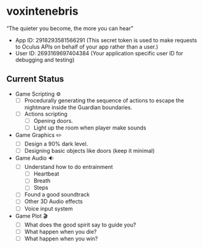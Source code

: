 # voxintenebris
“The quieter you become, the more you can hear”

- App ID: 2918293581566291 (This secret token is used to make requests to Oculus APIs on behalf of your app rather than a user.)
- User ID: 2693169697404384 (Your application specific user ID for debugging and testing)



## Current Status
- Game Scripting :gear:
     - [ ] Procedurally generating the sequence of actions to escape the nightmare inside the Guardian boundaries.
     - [ ] Actions scripting
          - [ ] Opening doors. 
          - [ ] Light up the room when player make sounds 

- Game Graphics :pencil2:
     - [ ] Design a 90% dark level.
     - [ ] Designing basic objects like doors (keep it minimal)

- Game Audio :sound:
     - [ ] Understand how to do entrainment
          - [ ] Heartbeat
          - [ ] Breath 
          - [ ] Steps
     - [ ] Found a good soundtrack 
     - [ ] Other 3D Audio effects 
     - [ ] Voice input system 
     
- Game Plot :clapper:
     - [ ] What does the good spirit say to guide you?
     - [ ] What happen when you die?
     - [ ] What happen when you win?
